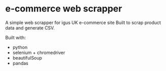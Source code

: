 # e-commerce web scrapper
A simple web scrapper for igus UK e-commerce site 
Built to scrap product data and generate CSV.

Built with:
- python
- selenium + chromedriver
- beautifulSoup
- pandas
